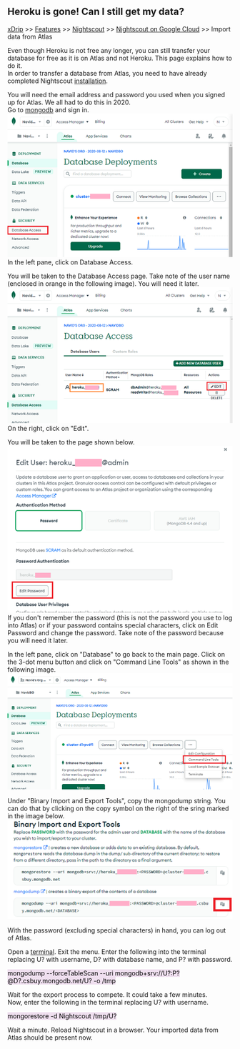 ## Heroku is gone! Can I still get my data?  
[xDrip](../../README.md) >> [Features](../Features_page) >> [Nightscout](../Nightscout_page) >> [Nightscout on Google Cloud](./GoogleCloud) >> Import data from Atlas  
  
Even though Heroku is not free any longer, you can still transfer your database for free as it is on Atlas and not Heroku.  This page explains how to do it.  
In order to transfer a database from Atlas, you need to have already completed Nightscout [installation](./NS_Install.md).  
  
You will need the email address and password you used when you signed up for Atlas.  We all had to do this in 2020.  
Go to [mongodb](https://www.mongodb.com/home) and sign in.  
![](./images/Atlas_dbAccess.png)  
In the left pane, click on Database Access.
  
You will be taken to the Database Access page.  Take note of the user name (enclosed in orange in the following image).  You will need it later.  
![](./images/Atlas_dbAccess2.png)  
On the right, click on "Edit".  
  
You will be taken to the page shown below.  
![](./images/Atlas_pass.png)  
If you don't remember the password (this is not the password you use to log into Atlas) or if your password contains special characters, click on Edit Password and change the password.  Take note of the password because you will need it later.  
  
In the left pane, click on "Database" to go back to the main page.  Click on the 3-dot menu button and click on "Command Line Tools" as shown in the following image.  
![](./images/Atlas_CLTools.png)  
  
Under "Binary Import and Export Tools", copy the mongodump string.  You can do that by clicking on the copy symbol on the right of the sring marked in the image below.  
![](./images/mongodump.png)  
  
With the password (excluding special characters) in hand, you can log out of Atlas.  
  
Open a [terminal](./Terminal.md).  Exit the menu.  Enter the following into the terminal replacing U? with username, D? with database name, and P? with password.
  
<mark style="background-color: #eFdFef">mongodump --forceTableScan --uri mongodb+srv://U?:P?@D?.csbuy.mongodb.net/U? -o /tmp </mark>  
  
Wait for the export process to compete.  It could take a few minutes.  
Now, enter the following in the terminal replacing U? with username.  
  
<mark style="background-color: #eFdFef">mongorestore -d Nightscout /tmp/U? </mark>  
  
Wait a minute.  Reload Nightscout in a browser.  Your imported data from Atlas should be present now.  
  

